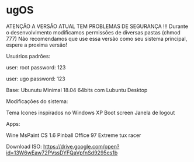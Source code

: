# ugOS
ATENÇÃO A VERSÃO ATUAL TEM PROBLEMAS DE SEGURANÇA !!!
Durante o desenvolvimento modificamos permissões de diversas pastas (chmod 777)
Não recomendamos que use essa versão como seu sistema principal, espere a proxima versão!

Usuários padrões:

user: root
password: 123

user: ugo
password: 123

Base:
Ubunutu Minimal 18.04 64bits com Lubuntu Desktop


Modificações do sistema:

Tema
Icones inspirados no Windows XP
Boot screen
Janela de logout

Apps:

Wine
MsPaint
CS 1.6
Pinball
Office 97
Extreme tux racer

Download ISO: https://drive.google.com/open?id=13W6wEaw72PVssDYFQaVpfnSd9295es1b
